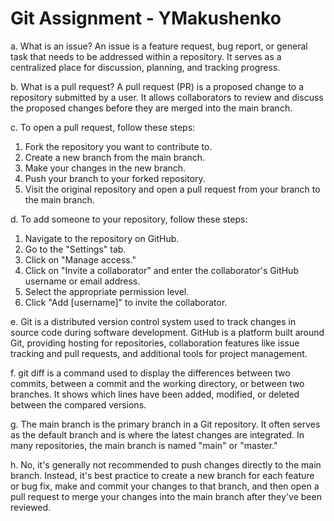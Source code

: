 # Git Assignment - YMakushenko
a. What is an issue?
An issue is a feature request, bug report, or general task that needs to be addressed within a repository. It serves as a centralized place for discussion, planning, and tracking progress.

b. What is a pull request?
A pull request (PR) is a proposed change to a repository submitted by a user. It allows collaborators to review and discuss the proposed changes before they are merged into the main branch.

c. To open a pull request, follow these steps:
1. Fork the repository you want to contribute to.
2. Create a new branch from the main branch.
3. Make your changes in the new branch.
4. Push your branch to your forked repository.
5. Visit the original repository and open a pull request from your branch to the main branch.

d. To add someone to your repository, follow these steps:
1. Navigate to the repository on GitHub.
2. Go to the "Settings" tab.
3. Click on "Manage access."
4. Click on "Invite a collaborator" and enter the collaborator's GitHub username or email address.
5. Select the appropriate permission level.
6. Click "Add [username]" to invite the collaborator.

e. Git is a distributed version control system used to track changes in source code during software development. GitHub is a platform built around Git, providing hosting for repositories, collaboration features like issue tracking and pull requests, and additional tools for project management.

f. git diff is a command used to display the differences between two commits, between a commit and the working directory, or between two branches. It shows which lines have been added, modified, or deleted between the compared versions.

g. The main branch is the primary branch in a Git repository. It often serves as the default branch and is where the latest changes are integrated. In many repositories, the main branch is named "main" or "master."

h. No, it's generally not recommended to push changes directly to the main branch. Instead, it's best practice to create a new branch for each feature or bug fix, make and commit your changes to that branch, and then open a pull request to merge your changes into the main branch after they've been reviewed.

